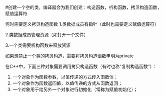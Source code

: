 #创建一个空的类，编译器会为我们创建：构造函数，析构函数，拷贝构造函数，赋值运算符

何时需要定义拷贝构造函数
1.类数据成员有指针（此时也需要定义赋值运算符）

2.类数据成员管理资源（如打开一个文件）

3.一个类需要析构函数来释放资源

如果想禁止一个类的拷贝构造，需要将拷贝构造函数申明为private

在C++中，下面三种对象需要调用拷贝构造函数（有时也称“复制构造函数”）：
1) 一个对象作为函数参数，以值传递的方式传入函数体；
2) 一个对象作为函数返回值，以值传递的方式从函数返回；
3) 一个对象用于给另外一个对象进行初始化（常称为赋值初始化）；
